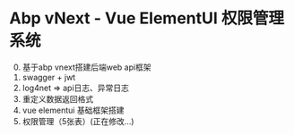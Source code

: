 # Abp vNext - Vue ElementUI 权限管理系统

0. 基于abp vnext搭建后端web api框架
1. swagger + jwt 
2. log4net => api日志、异常日志
3. 重定义数据返回格式
4. vue elementui 基础框架搭建
5. 权限管理（5张表）(正在修改...)
